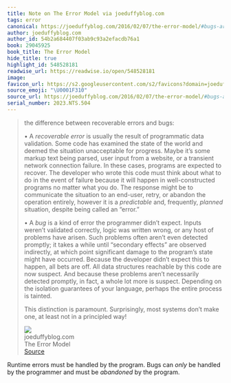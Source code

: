 ```yaml
---
title: Note on The Error Model via joeduffyblog.com
tags: error
canonical: https://joeduffyblog.com/2016/02/07/the-error-model/#bugs-arent-recoverable-errors
author: joeduffyblog.com
author_id: 54b2a684407f03ab9c93a2efacdb76a1
book: 29045925
book_title: The Error Model
hide_title: true
highlight_id: 548528181
readwise_url: https://readwise.io/open/548528181
image:
favicon_url: https://s2.googleusercontent.com/s2/favicons?domain=joeduffyblog.com
source_emoji: "\U0001F310"
source_url: https://joeduffyblog.com/2016/02/07/the-error-model/#bugs-arent-recoverable-errors:~:text=the%20difference%20between,a%20principled%20way%21
serial_number: 2023.NTS.504
---
```

> the difference between recoverable errors and bugs:
> 
> •   A *recoverable error* is usually the result of programmatic data validation. Some code has examined the state of the world and deemed the situation unacceptable for progress. Maybe it’s some markup text being parsed, user input from a website, or a transient network connection failure. In these cases, programs are expected to recover. The developer who wrote this code must think about what to do in the event of failure because it will happen in well-constructed programs no matter what you do. The response might be to communicate the situation to an end-user, retry, or abandon the operation entirely, however it is a *predictable* and, frequently, *planned* situation, despite being called an “error.”
>     
> •   A *bug* is a kind of error the programmer didn’t expect. Inputs weren’t validated correctly, logic was written wrong, or any host of problems have arisen. Such problems often aren’t even detected promptly; it takes a while until “secondary effects” are observed indirectly, at which point significant damage to the program’s state might have occurred. Because the developer didn’t expect this to happen, all bets are off. All data structures reachable by this code are now suspect. And because these problems aren’t necessarily detected promptly, in fact, a whole lot more is suspect. Depending on the isolation guarantees of your language, perhaps the entire process is tainted.
>     
> 
> This distinction is paramount. Surprisingly, most systems don’t make one, at least not in a principled way!
> <div class="quoteback-footer"><div class="quoteback-avatar"><img class="mini-favicon" src="https://s2.googleusercontent.com/s2/favicons?domain=joeduffyblog.com"></div><div class="quoteback-metadata"><div class="metadata-inner"><span style="display:none">FROM:</span><div aria-label="joeduffyblog.com" class="quoteback-author"> joeduffyblog.com</div><div aria-label="The Error Model" class="quoteback-title"> The Error Model</div></div></div><div class="quoteback-backlink"><a target="_blank" aria-label="go to the full text of this quotation" rel="noopener" href="https://joeduffyblog.com/2016/02/07/the-error-model/#bugs-arent-recoverable-errors:~:text=the%20difference%20between,a%20principled%20way%21" class="quoteback-arrow"> Source</a></div></div>

Runtime errors must be handled by the program. Bugs can *only* be handled by the programmer and must be *abandoned* by the program.
